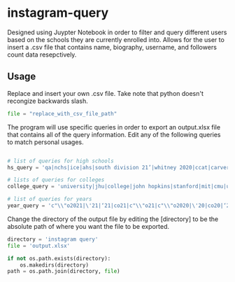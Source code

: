 # instagram-query
Designed using Juypter Notebook in order to filter and query different users based on the schools they are currently enrolled into. Allows for the user to insert a .csv file that contains name, biography, username, and followers count data resepctively. 

## Usage
Replace and insert your own .csv file. Take note that python doesn't recongize backwards slash. 
```python
file = "replace_with_csv_file_path"
```

The program will use specific queries in order to export an output.xlsx file that contains all of the query information. Edit any of the following queries to match personal usages. 

```python

# list of queries for high schools 
hs_query = 'qa|nchs|ice|ahs|south division 21’|whitney 2020|ccat|carver|ascs|bdhs|kchs|cuyahoga falls|oak hill|high school|highschool|mshs|ajhs|battle mountain|avhs|eleanor roosevelt high'

# lists of queries for colleges 
college_query = 'university|jhu|college|john hopkins|stanford|mit|cmu|university of maryland|goucher|Frostburg|gt|purdue|florida state|jmu|Dsu|morgan state|upenn|penn state|hopkins|ic|isu|ksu|lmu|mcla|2021🎓|niu|occ|rwu|full sail|tamu|uchicago|U of C|virginia tech|xavier|yale|rit|george mason|temple|florida tech|cal poly|C’O 19|berkeley'

# list of queries for years
year_query = 'c"\\"o2021|\'21|‘21|co21|c"\\"o21|c"\\"o2020|\'20|co20|‘20|c"\\"o20|c"\\"o2019|‘19|\'19|co19|c"\\"o19|c"\\"o2018|‘18|\'18|co18|c"\\"o18|c"\\"o2017|\'17|‘17|co17|c"\\"o17'
```

Change the directory of the output file by editing the [directory] to be the absolute path of where you want the file to be exported. 

```python
directory = 'instagram query'
file = 'output.xlsx'

if not os.path.exists(directory): 
    os.makedirs(directory)
path = os.path.join(directory, file)
```

